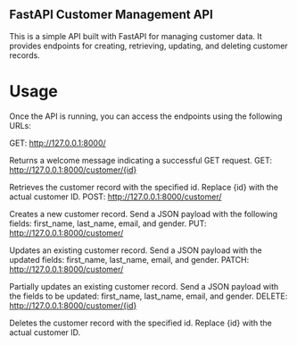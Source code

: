 ## FastAPI Customer Management API
This is a simple API built with FastAPI for managing customer data. It provides endpoints for creating, retrieving, updating, and deleting customer records.

# Usage
Once the API is running, you can access the endpoints using the following URLs:

GET: http://127.0.0.1:8000/

Returns a welcome message indicating a successful GET request.
GET: http://127.0.0.1:8000/customer/{id}

Retrieves the customer record with the specified id. Replace {id} with the actual customer ID.
POST: http://127.0.0.1:8000/customer/

Creates a new customer record. Send a JSON payload with the following fields: first_name, last_name, email, and gender.
PUT: http://127.0.0.1:8000/customer/

Updates an existing customer record. Send a JSON payload with the updated fields: first_name, last_name, email, and gender.
PATCH: http://127.0.0.1:8000/customer/

Partially updates an existing customer record. Send a JSON payload with the fields to be updated: first_name, last_name, email, and gender.
DELETE: http://127.0.0.1:8000/customer/{id}

Deletes the customer record with the specified id. Replace {id} with the actual customer ID.
